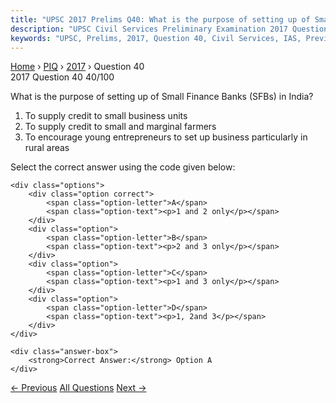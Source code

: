 ```yaml
---
title: "UPSC 2017 Prelims Q40: What is the purpose of setting up of Small Finance Banks (SF..."
description: "UPSC Civil Services Preliminary Examination 2017 Question 40 with options and answer"
keywords: "UPSC, Prelims, 2017, Question 40, Civil Services, IAS, Previous Year Questions"
---
```


<nav class="breadcrumb">
    <a href="../../">Home</a>
    <span>›</span>
    <a href="../">PIQ</a>
    <span>›</span>
    <a href="./">2017</a>
    <span>›</span>
    <span>Question 40</span>
</nav>

<div class="question-header">
    <div class="question-meta">
        <span class="year-badge">2017</span>
        <span class="question-number">Question 40</span>
        <span class="progress">40/100</span>
    </div>
    <div class="progress-bar">
        <div class="progress-fill" style="width: 40.0%"></div>
    </div>
</div>

<div class="question-content">
    <div class="question-text">
        <p>What is the purpose of setting up of Small Finance Banks (SFBs) in India?</p>
<ol>
<li>To supply credit to small business units</li>
<li>To supply credit to small and marginal farmers</li>
<li>To encourage young entrepreneurs to set up business particularly in rural areas</li>
</ol>
<p>Select the correct answer using the code given below:</p>
    </div>
    
    <div class="options">
        <div class="option correct">
            <span class="option-letter">A</span>
            <span class="option-text"><p>1 and 2 only</p></span>
        </div>
        <div class="option">
            <span class="option-letter">B</span>
            <span class="option-text"><p>2 and 3 only</p></span>
        </div>
        <div class="option">
            <span class="option-letter">C</span>
            <span class="option-text"><p>1 and 3 only</p></span>
        </div>
        <div class="option">
            <span class="option-letter">D</span>
            <span class="option-text"><p>1, 2and 3</p></span>
        </div>
    </div>

    <div class="answer-box">
        <strong>Correct Answer:</strong> Option A
    </div>
</div>

<div class="question-nav">
    <a href="../q039-with-reference-to-quality-council-of-india-qci-con/" class="nav-btn prev">← Previous</a>
    <a href="../" class="nav-btn center">All Questions</a>
    <a href="../q041-with-reference-to-asia-pacific-ministerial-confere/" class="nav-btn next">Next →</a>
</div>
